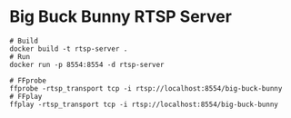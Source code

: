 # Big Buck Bunny RTSP Server

```shell
# Build
docker build -t rtsp-server .
# Run
docker run -p 8554:8554 -d rtsp-server
```

```shell
# FFprobe
ffprobe -rtsp_transport tcp -i rtsp://localhost:8554/big-buck-bunny
# FFplay
ffplay -rtsp_transport tcp -i rtsp://localhost:8554/big-buck-bunny
```
